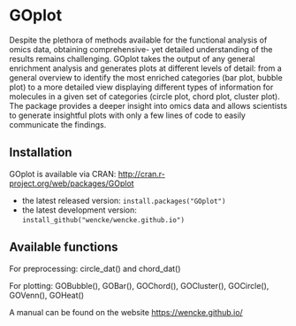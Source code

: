 # GOplot

Despite the plethora of methods available for the functional analysis of omics data, obtaining comprehensive- yet detailed understanding of the results remains challenging. GOplot takes the output of any general enrichment analysis and generates plots at different levels of detail: from a general overview to identify the most enriched categories (bar plot, bubble plot) to a more detailed view displaying different types of information for molecules in a given set of categories (circle plot, chord plot, cluster plot). The package provides a deeper insight into omics data and allows scientists to generate insightful plots with only a few lines of code to easily communicate the findings. 

## Installation

GOplot is available via CRAN: http://cran.r-project.org/web/packages/GOplot

* the latest released version: `install.packages("GOplot")`
* the latest development version: `install_github("wencke/wencke.github.io")`

## Available functions

For preprocessing: circle_dat() and chord_dat()

For plotting: GOBubble(), GOBar(), GOChord(), GOCluster(), GOCircle(), GOVenn(), GOHeat()

A manual can be found on the website https://wencke.github.io/
